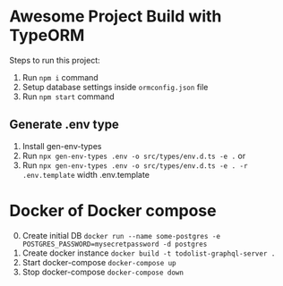 # Awesome Project Build with TypeORM

Steps to run this project:

1. Run `npm i` command
2. Setup database settings inside `ormconfig.json` file
3. Run `npm start` command

## Generate .env type

1. Install gen-env-types
2. Run `npx gen-env-types .env -o src/types/env.d.ts -e .` or
3. Run `npx gen-env-types .env -o src/types/env.d.ts -e . -r .env.template` width .env.template

# Docker of Docker compose

0. Create initial DB `docker run --name some-postgres -e POSTGRES_PASSWORD=mysecretpassword -d postgres`
1. Create docker instance `docker build -t todolist-graphql-server .`
2. Start docker-compose `docker-compose up`
3. Stop docker-compose `docker-compose down`
